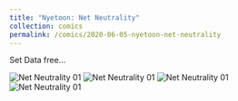 ```yaml
---
title: "Nyetoon: Net Neutrality"
collection: comics
permalink: /comics/2020-06-05-nyetoon-net-neutrality
---
```

Set Data free...

![Net Neutrality 01](../images/comics/nyetoon/NYETOON_NetNeutrality_01.jpg)
![Net Neutrality 01](../images/comics/nyetoon/NYETOON_NetNeutrality_02.jpg)
![Net Neutrality 01](../images/comics/nyetoon/NYETOON_NetNeutrality_03.jpg)
![Net Neutrality 01](../images/comics/nyetoon/NYETOON_NetNeutrality_04.jpg)
